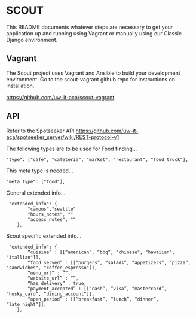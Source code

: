 SCOUT
=====

This README documents whatever steps are necessary to get your application up and running using Vagrant or manually using our Classic Django environment.

## Vagrant ##

The Scout project uses Vagrant and Ansible to build your development environment. Go to the scout-vagrant github repo for instructions on installation.

https://github.com/uw-it-aca/scout-vagrant

    
## API ##

Refer to the Spotseeker API https://github.com/uw-it-aca/spotseeker_server/wiki/REST-protocol-v1


The following types are to be used for Food finding...

    "type": ["cafe", "cafeteria", "market", "restaurant", "food_truck"],

This meta type is needed...

    "meta_type": ["food"],

General extended info...
    
	 "extended_info": {
		 	"campus","seattle"
		 	"hours_notes", ""
		 	"access_notes", ""
	    },
	    
Scout specific extended info...
    
	 "extended_info": {
		    “cuisine” : [[“american”, “bbq”, "chinese", "hawaiian", "itallian"]],
			“food_served” : [[“burgers”, “salads”, “appetizers”, “pizza”, "sandwiches", "coffee_espresso"]],
			“menu_url” : “”,
			“website_url” : “”,
			“has_delivery” : true,
			“payment_accepted” : [[“cash”, “visa”, “mastercard”, “husky_card”, “dining_account”]],
			“open_period” : [[“breakfast”, “lunch”, “dinner”, “late_night”]],
	    },

